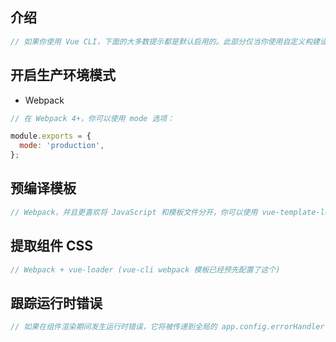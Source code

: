 ## 介绍

```js
// 如果你使用 Vue CLI，下面的大多数提示都是默认启用的。此部分仅当你使用自定义构建设置时才相关。
```

## 开启生产环境模式

- Webpack

```js
// 在 Webpack 4+，你可以使用 mode 选项：

module.exports = {
  mode: 'production',
};
```

## 预编译模板

```js
// Webpack，并且更喜欢将 JavaScript 和模板文件分开，你可以使用 vue-template-loader，它还可以在构建步骤中将模板文件转换为 JavaScript 渲染函数。
```

## 提取组件 CSS

```js
// Webpack + vue-loader (vue-cli webpack 模板已经预先配置了这个)
```

## 跟踪运行时错误

```js
// 如果在组件渲染期间发生运行时错误，它将被传递到全局的 app.config.errorHandler 配置函数，如果它已经被设置。将这个钩子与错误跟踪服务如 Sentry 一起使用可能是一个好主意，它为 Vue 提供了一个官方集成。
```
